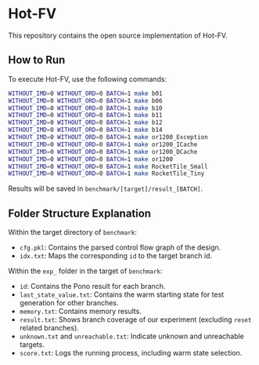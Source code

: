 # Hot-FV

This repository contains the open source implementation of Hot-FV.

## How to Run

To execute Hot-FV, use the following commands:

```bash
WITHOUT_IMD=0 WITHOUT_ORD=0 BATCH=1 make b01
WITHOUT_IMD=0 WITHOUT_ORD=0 BATCH=1 make b06
WITHOUT_IMD=0 WITHOUT_ORD=0 BATCH=1 make b10
WITHOUT_IMD=0 WITHOUT_ORD=0 BATCH=1 make b11
WITHOUT_IMD=0 WITHOUT_ORD=0 BATCH=1 make b12
WITHOUT_IMD=0 WITHOUT_ORD=0 BATCH=1 make b14
WITHOUT_IMD=0 WITHOUT_ORD=0 BATCH=1 make or1200_Exception
WITHOUT_IMD=0 WITHOUT_ORD=0 BATCH=1 make or1200_ICache
WITHOUT_IMD=0 WITHOUT_ORD=0 BATCH=1 make or1200_DCache
WITHOUT_IMD=0 WITHOUT_ORD=0 BATCH=1 make or1200
WITHOUT_IMD=0 WITHOUT_ORD=0 BATCH=1 make RocketTile_Small
WITHOUT_IMD=0 WITHOUT_ORD=0 BATCH=1 make RocketTile_Tiny
```

Results will be saved in `benchmark/[target]/result_[BATCH]`.

## Folder Structure Explanation

Within the target directory of `benchmark`:

- `cfg.pkl`: Contains the parsed control flow graph of the design.
- `idx.txt`: Maps the corresponding `id` to the target branch id.

Within the `exp_` folder in the target of `benchmark`:

- `id`: Contains the Pono result for each branch.
- `last_state_value.txt`: Contains the warm starting state for test generation for other branches.
- `memory.txt`: Contains memory results.
- `result.txt`: Shows branch coverage of our experiment (excluding `reset` related branches).
- `unknown.txt` and `unreachable.txt`: Indicate unknown and unreachable targets.
- `score.txt`: Logs the running process, including warm state selection.

